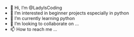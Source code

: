 - 👋 Hi, I’m @LadyIsCoding
- 👀 I’m interested in beginner projects especially in python
- 🌱 I’m currently learning python
- 💞️ I’m looking to collaborate on ...
- 📫 How to reach me ...

<!---
LadyIsCoding/LadyIsCoding is a ✨ special ✨ repository because its `README.md` (this file) appears on your GitHub profile.
You can click the Preview link to take a look at your changes.
--->
